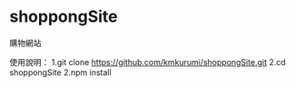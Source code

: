 # shoppongSite
購物網站

使用說明：
1.git clone https://github.com/kmkurumi/shoppongSite.git
2.cd shoppongSite
2.npm install

